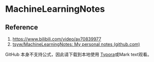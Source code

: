 # MachineLearningNotes

## Reference

1. https://www.bilibili.com/video/av70839977
2. [tsyw/MachineLearningNotes: My personal notes (github.com)](https://github.com/tsyw/MachineLearningNotes)

GitHub 本身不支持公式，因此请下载到本地使用 [Typora](https://www.typora.io/)或Mark text观看。
